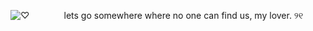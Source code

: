![♡](https://i.postimg.cc/DyHDNVMn/Untitled156-20250709160358.png) 
⠀⠀⠀⠀⠀lets go somewhere where no one can find us, my lover.  ୨୧
